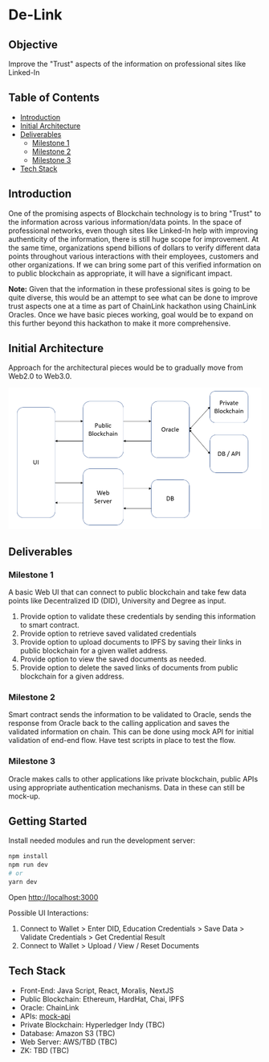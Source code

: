 # De-Link

## Objective

Improve the "Trust" aspects of the information on professional sites like Linked-In

## Table of Contents

- [Introduction](#introduction)
- [Initial Architecture](#initial-architecture)
- [Deliverables](#deliverables)
    - [Milestone 1](#milestone-1)
    - [Milestone 2](#milestone-2)
    - [Milestone 3](#milestone-3)
- [Tech Stack](#tech-stack)

## Introduction

One of the promising aspects of Blockchain technology is to bring "Trust" to the information across various information/data points. In the space of professional networks, even though sites like Linked-In help with improving authenticity of the information, there is still huge scope for improvement. At the same time, organizations spend billions of dollars to verify different data points throughout various interactions with their employees, customers and other organizations. If we can bring some part of this verified information on to public blockchain as appropriate, it will have a significant impact.

**Note:** Given that the information in these professional sites is going to be quite diverse, this would be an attempt to see what can be done to improve trust aspects one at a time as part of ChainLink hackathon using ChainLink Oracles. Once we have basic pieces working, goal would be to expand on this further beyond this hackathon to make it more comprehensive.

## Initial Architecture

Approach for the architectural pieces would be to gradually move from Web2.0 to Web3.0.

![0.1](architecture.PNG "Initial Arch")

## Deliverables

### Milestone 1

A basic Web UI that can connect to public blockchain and take few data points like Decentralized ID (DID), University and Degree as input. 
1. Provide option to validate these credentials by sending this information to smart contract.
2. Provide option to retrieve saved validated credentials
3. Provide option to upload documents to IPFS by saving their links in public blockchain for a given wallet address. 
4. Provide option to view the saved documents as needed.
5. Provide option to delete the saved links of documents from public blockchain for a given address.

### Milestone 2

Smart contract sends the information to be validated to Oracle, sends the response from Oracle back to the calling application and saves the validated information on chain. This can be done using mock API for initial validation of end-end flow. Have test scripts in place to test the flow.

### Milestone 3

Oracle makes calls to other applications like private blockchain, public APIs using appropriate authentication mechanisms. Data in these can still be mock-up.

## Getting Started

Install needed modules and run the development server:

```bash
npm install
npm run dev
# or
yarn dev
```

Open [http://localhost:3000](http://localhost:3000) 

Possible UI Interactions:

1. Connect to Wallet > Enter DID, Education Credentials > Save Data > Validate Credentials > Get Credential Result
2. Connect to Wallet > Upload / View / Reset Documents

## Tech Stack

* Front-End: Java Script, React, Moralis, NextJS
* Public Blockchain: Ethereum, HardHat, Chai, IPFS
* Oracle: ChainLink
* APIs: [mock-api](https://github.com/stammin001/mock-api/blob/main/db.json)
* Private Blockchain: Hyperledger Indy (TBC)
* Database: Amazon S3 (TBC)
* Web Server: AWS/TBD (TBC)
* ZK: TBD (TBC)
